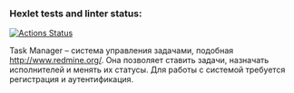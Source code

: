 ### Hexlet tests and linter status:
[![Actions Status](https://github.com/Zlober/python-project-52/workflows/hexlet-check/badge.svg)](https://github.com/Zlober/python-project-52/actions)

Task Manager – система управления задачами, подобная http://www.redmine.org/. Она позволяет ставить задачи, назначать исполнителей и менять их статусы. Для работы с системой требуется регистрация и аутентификация.

